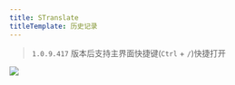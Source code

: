 ```yaml
---
title: STranslate
titleTemplate: 历史记录
---
```


> `1.0.9.417` 版本后支持主界面快捷键(`Ctrl` + `/`)快捷打开

![](/img/history.gif)